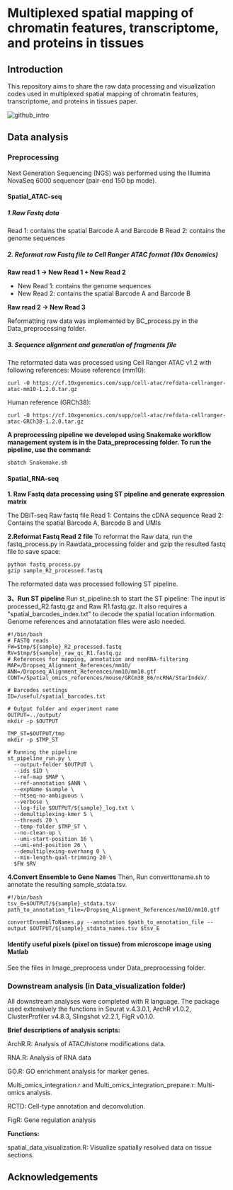 # Multiplexed spatial mapping of chromatin features, transcriptome, and proteins in tissues

## Introduction
This repository aims to share the raw data processing and visualization codes used in multiplexed spatial mapping of chromatin features, transcriptome, and proteins in tissues paper.


![github_intro](https://github.com/liranmao/Spatial_multi_omics/assets/78578236/2986f184-04c3-4fc2-8166-9e088c83a7cb)


## Data analysis
### Preprocessing
 Next Generation Sequencing (NGS) was performed using the Illumina NovaSeq 6000 sequencer (pair-end 150 bp mode).
#### Spatial_ATAC-seq
##### 1.Raw Fastq data
Read 1: contains the spatial Barcode A and Barcode B
Read 2: contains the genome sequences
##### 2. Reformat raw Fastq file to Cell Ranger ATAC format (10x Genomics)
**Raw read 1 -> New Read 1 + New Read 2**
- New Read 1: contains the genome sequences
- New Read 2: contains the spatial Barcode A and Barcode B

**Raw read 2 -> New Read 3**

Reformatting raw data was implemented by BC_process.py in the Data_preprocessing folder.


##### 3. Sequence alignment and generation of fragments file
The reformated data was processed using Cell Ranger ATAC v1.2 with following references:
Mouse reference (mm10):

    curl -O https://cf.10xgenomics.com/supp/cell-atac/refdata-cellranger-atac-mm10-1.2.0.tar.gz

Human reference (GRCh38):

    curl -O https://cf.10xgenomics.com/supp/cell-atac/refdata-cellranger-atac-GRCh38-1.2.0.tar.gz

**A preprocessing pipeline we developed using Snakemake workflow management system is in the Data_preprocessing folder. To run the pipeline, use the command:**

    sbatch Snakemake.sh

#### Spatial_RNA-seq

**1. Raw Fastq data processing using ST pipeline and generate expression matrix**

The DBiT-seq Raw fastq file
Read 1: Contains the cDNA sequence
Read 2: Contains the spatial Barcode A, Barcode B and UMIs

**2.Reformat Fastq Read 2 file**
To reformat the Raw data, run the fastq_process.py in Rawdata_processing folder and gzip the resulted fastq file to save space:

    python fastq_process.py
    gzip sample_R2_processed.fastq

The reformated data was processed following ST pipeline.  

**3、Run ST pipeline**
Run st_pipeline.sh to start the ST pipeline: The input is processed_R2.fastq.gz and Raw R1.fastq.gz. It also requires a "spatial_barcodes_index.txt" to decode the spatial location information. Genome references and annotatation files were aslo needed.

    #!/bin/bash
    # FASTQ reads
    FW=$tmp/${sample}_R2_processed.fastq
    RV=$tmp/${sample}_raw_qc_R1.fastq.gz
    # References for mapping, annotation and nonRNA-filtering
    MAP=/Dropseq_Alignment_References/mm10/
    ANN=/Dropseq_Alignment_References/mm10/mm10.gtf 
    CONT=/Spatial_omics_references/mouse/GRCm38_86/ncRNA/StarIndex/

    # Barcodes settings
    ID=/useful/spatial_barcodes.txt

    # Output folder and experiment name
    OUTPUT=../output/
    mkdir -p $OUTPUT

    TMP_ST=$OUTPUT/tmp
    mkdir -p $TMP_ST

    # Running the pipeline
    st_pipeline_run.py \
      --output-folder $OUTPUT \
      --ids $ID \
      --ref-map $MAP \
      --ref-annotation $ANN \
      --expName $sample \
      --htseq-no-ambiguous \
      --verbose \
      --log-file $OUTPUT/${sample}_log.txt \
      --demultiplexing-kmer 5 \
      --threads 20 \
      --temp-folder $TMP_ST \
      --no-clean-up \
      --umi-start-position 16 \
      --umi-end-position 26 \
      --demultiplexing-overhang 0 \
      --min-length-qual-trimming 20 \
      $FW $RV

**4.Convert Ensemble to Gene Names**
Then, Run converttoname.sh to annotate the resulting sample_stdata.tsv.
    
    #!/bin/bash
    tsv_E=$OUTPUT/${sample}_stdata.tsv
    path_to_annotation_file=/Dropseq_Alignment_References/mm10/mm10.gtf

    convertEnsemblToNames.py --annotation $path_to_annotation_file --output $OUTPUT/${sample}_stdata_names.tsv $tsv_E

####  Identify useful pixels (pixel on tissue) from microscope image using Matlab
See the files in Image_preprocess under Data_preprocessing folder.



### Downstream analysis (in Data_visualization folder)
All downstream analyses were completed with R language. The package used extensively the functions in Seurat v.4.3.0.1, ArchR v1.0.2, ClusterProfiler v4.8.3, Slingshot v2.2.1, FigR v0.1.0. 

**Brief descriptions of analysis scripts:**

ArchR.R: Analysis of ATAC/histone modifications data.

RNA.R: Analysis of RNA data

GO.R: GO enrichment analysis for marker genes.

Multi_omics_integration.r and Multi_omics_integration_prepare.r: Multi-omics analysis.

RCTD: Cell-type annotation and deconvolution.

FigR: Gene regulation analysis

**Functions:**

spatial_data_visualization.R: Visualize spatially resolved data on tissue sections.



## Acknowledgements

